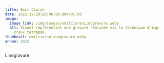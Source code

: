 ```yaml
---
title: Emil Cioran
date: 2022-12-29T20:06:00.000+01:00
image:
  image_link: /img/images/emilCioranLinogravure.webp
  alt: Visuel représentant une gravure réalisée via la technique d'impression en
    creux tetrapak.
thumbnail: emilcioranlinogravure.webp
annee: 2022
---
```

Linogravure
